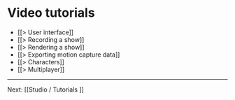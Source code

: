 # Video tutorials

* [[> User interface]]
* [[> Recording a show]]
* [[> Rendering a show]]
* [[> Exporting motion capture data]]
* [[> Characters]]
* [[> Multiplayer]]

---

Next: [[Studio / Tutorials ]]
